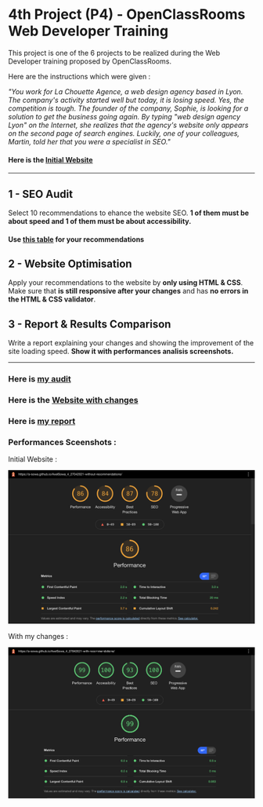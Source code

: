 # 4th Project (P4) - OpenClassRooms Web Developer Training

This project is one of the 6 projects to be realized during the Web Developer training proposed by OpenClassRooms. 

Here are the instructions which were given : 
 
*"You work for La Chouette Agence, a web design agency based in Lyon. The company's activity started well but today, it is losing speed. Yes, the competition is tough. The founder of the company, Sophie, is looking for a solution to get the business going again. By typing "web design agency Lyon" on the Internet, she realizes that the agency's website only appears on the second page of search engines. Luckily, one of your colleagues, Martin, told her that you were a specialist in SEO."*

#### Here is the  [Initial Website](https://a-sowa.github.io/OCR-P4-without-recommendations/)

----
## 1 - SEO Audit

Select 10 recommendations to ehance the website SEO. **1 of them must be about speed and 1 of them must be about accessibility.**

#### Use [this table](readme_rsrc/Modele-audit-SEO.xlsx) for your recommendations

## 2 - Website Optimisation

Apply your recommendations to the website by **only using HTML & CSS**. Make sure that **is still responsive after your changes** and has **no errors in the HTML & CSS validator**. 

## 3 - Report & Results Comparison

Write a report explaining your changes and showing the improvement of the site loading speed.
**Show it with performances analisis screenshots.**

---

### Here is [my audit](https://docs.google.com/spreadsheets/d/1IT6Y8Np9ddiDMdi4J9KLG7-CMl3-07xuTIgoE5x4vxg/edit?usp=sharing)

### Here is the [Website with changes](https://a-sowa.github.io/OCR-P4-with-recommendations/)

### Here is [my report](https://docs.google.com/document/d/1Ud_d6flnjfbMgD-MbruEAGi6K_7ua-qb3fwVyNcP6xI/edit?usp=sharing)

### Performances Sceenshots : 

Initial Website : 

![Initial website performances screenshot](readme_rsrc/initial_website_screenshot.png)

With my changes :

![Website with changes perfomances screenshot](readme_rsrc/website_with_changes_screenshot.png)